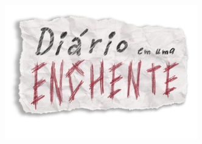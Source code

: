 <p align="center">
  <img src="https://raw.githubusercontent.com/alanliveira/Game-Jam-defesa-Civil/ae9c33ce9694027bcc41692ebdce68364731b305/docs/images/Jojo%20nome.png" alt="Jojo nome">
</p>

